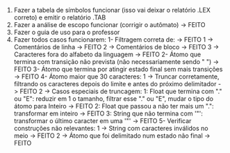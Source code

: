 1. Fazer a tabela de símbolos funcionar (isso vai deixar o relatório .LEX correto) e emitir o relatório .TAB
2. Fazer a análise de escopo funcionar (corrigir o autômato) -> FEITO
3. Fazer o guia de uso para o professor
4. Fazer todos casos funcionarem:
  1- Filtragem correta de: -> FEITO
    1 -> Comentários de linha -> FEITO
    2 -> Comentários de bloco -> FEITO
    3 -> Caracteres fora do alfabeto da linguagem -> FEITO
  2- Átomo que termina com transição não prevista (não necessariamente sendo " ") -> FEITO
  3- Átomo que termina por atingir estado final sem mais transições -> FEITO
  4- Átomo maior que 30 caracteres:
    1 -> Truncar corretamente, filtrando os caracteres depois do limite e antes do próximo delimitador -> FEITO
    2 -> Casos especiais de truncagem:
      1: Float que termina com "." ou "E": reduzir em 1 o tamanho, filtrar esse "." ou "E", mudar o tipo do átomo para Inteiro -> FEITO
      2: Float que passou a não ter mais um ".": transformar em inteiro -> FEITO
      3: String que não termina com '"': transformar o último caracter em uma '"' -> FEITO
  5- Verificar construções não relevantes:
    1 -> String com caracteres inválidos no meio -> FEITO
    2 -> Átomo que foi delimitado num estado não final -> FEITO